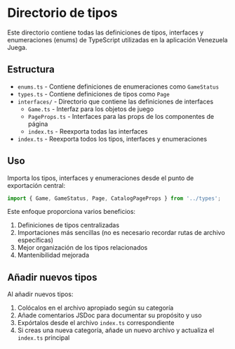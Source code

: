 # Directorio de tipos
Este directorio contiene todas las definiciones de tipos, interfaces y enumeraciones (enums) de TypeScript utilizadas en la aplicación Venezuela Juega.

## Estructura
- `enums.ts` - Contiene definiciones de enumeraciones como `GameStatus`
- `types.ts` - Contiene definiciones de tipos como `Page`
- `interfaces/` - Directorio que contiene las definiciones de interfaces
    - `Game.ts` - Interfaz para los objetos de juego
    - `PageProps.ts` - Interfaces para las props de los componentes de página
    - `index.ts` - Reexporta todas las interfaces
- `index.ts` - Reexporta todos los tipos, interfaces y enumeraciones

## Uso
Importa los tipos, interfaces y enumeraciones desde el punto de exportación central:

```typescript
import { Game, GameStatus, Page, CatalogPageProps } from '../types';
```

Este enfoque proporciona varios beneficios:
1.  Definiciones de tipos centralizadas
2.  Importaciones más sencillas (no es necesario recordar rutas de archivo específicas)
3.  Mejor organización de los tipos relacionados
4.  Mantenibilidad mejorada

## Añadir nuevos tipos
Al añadir nuevos tipos:
1.  Colócalos en el archivo apropiado según su categoría
2.  Añade comentarios JSDoc para documentar su propósito y uso
3.  Expórtalos desde el archivo `index.ts` correspondiente
4.  Si creas una nueva categoría, añade un nuevo archivo y actualiza el `index.ts` principal